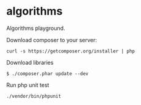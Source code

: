 algorithms
==========

Algorithms playground.

Download composer to your server:

    curl -s https://getcomposer.org/installer | php

Download libraries

    $ ./composer.phar update --dev

Run php unit test

    ./vendor/bin/phpunit
